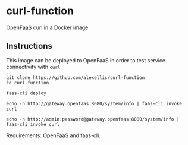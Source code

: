 # curl-function

OpenFaaS curl in a Docker image

## Instructions

This image can be deployed to OpenFaaS in order to test service connectivity with `curl`.

```
git clone https://github.com/alexellis/curl-function
cd curl-function

faas-cli deploy

echo -n http://gateway.openfaas:8080/system/info | faas-cli invoke curl

echo -n http://admin:password@gateway.openfaas:8080/system/info | faas-cli invoke curl
```

Requirements: OpenFaaS and faas-cli.


